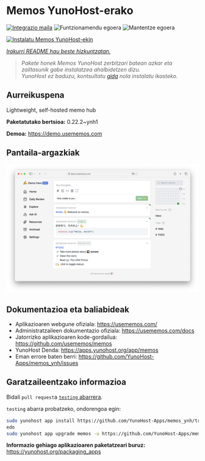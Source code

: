 <!--
Ohart ongi: README hau automatikoki sortu da <https://github.com/YunoHost/apps/tree/master/tools/readme_generator>ri esker
EZ editatu eskuz.
-->

# Memos YunoHost-erako

[![Integrazio maila](https://dash.yunohost.org/integration/memos.svg)](https://dash.yunohost.org/appci/app/memos) ![Funtzionamendu egoera](https://ci-apps.yunohost.org/ci/badges/memos.status.svg) ![Mantentze egoera](https://ci-apps.yunohost.org/ci/badges/memos.maintain.svg)

[![Instalatu Memos YunoHost-ekin](https://install-app.yunohost.org/install-with-yunohost.svg)](https://install-app.yunohost.org/?app=memos)

*[Irakurri README hau beste hizkuntzatan.](./ALL_README.md)*

> *Pakete honek Memos YunoHost zerbitzari batean azkar eta zailtasunik gabe instalatzea ahalbidetzen dizu.*  
> *YunoHost ez baduzu, kontsultatu [gida](https://yunohost.org/install) nola instalatu ikasteko.*

## Aurreikuspena

Lightweight, self-hosted memo hub

**Paketatutako bertsioa:** 0.22.2~ynh1

**Demoa:** <https://demo.usememos.com>

## Pantaila-argazkiak

![Memos(r)en pantaila-argazkia](./doc/screenshots/demo.webp)

## Dokumentazioa eta baliabideak

- Aplikazioaren webgune ofiziala: <https://usememos.com/>
- Administratzaileen dokumentazio ofiziala: <https://usememos.com/docs>
- Jatorrizko aplikazioaren kode-gordailua: <https://github.com/usememos/memos>
- YunoHost Denda: <https://apps.yunohost.org/app/memos>
- Eman errore baten berri: <https://github.com/YunoHost-Apps/memos_ynh/issues>

## Garatzaileentzako informazioa

Bidali `pull request`a [`testing` abarrera](https://github.com/YunoHost-Apps/memos_ynh/tree/testing).

`testing` abarra probatzeko, ondorengoa egin:

```bash
sudo yunohost app install https://github.com/YunoHost-Apps/memos_ynh/tree/testing --debug
edo
sudo yunohost app upgrade memos -u https://github.com/YunoHost-Apps/memos_ynh/tree/testing --debug
```

**Informazio gehiago aplikazioaren paketatzeari buruz:** <https://yunohost.org/packaging_apps>
